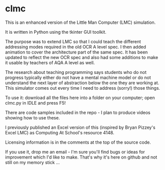 # clmc
This is an enhanced version of the Little Man Computer (LMC) simulation.

It is written in Python using the tkinter GUI toolkit.

The purpose was to extend LMC so that I could teach the different addressing modes required in the old OCR A level spec.  I then added animation to cover the architecture part of the same spec.  It has been updated to reflect the new OCR spec and also had some additions to make it usable by teachers of AQA A level as well.

The research about teaching programming says students who do not progress typically either do not have a mental machine model or do not understand the next layer of abstraction below the one they are working at.  This simulator comes out every time I need to address (sorry!) those things.

To use it: download all the files here into a folder on your computer; open clmc.py in IDLE and press F5!

There are code samples included in the repo - I plan to produce videos showing how to use these.

I previously published an Excel version of this (inspired by Bryan Pizzey's Excel LMC) as Computing At School's resource 4148.

Licensing information is in the comments at the top of the source code.

If you use it, drop me an email - I'm sure you'll find bugs or ideas for improvement which I'd like to make.  That's why it's here on github and not still on my memory stick ... 
